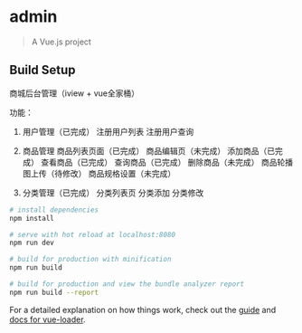 # admin

> A Vue.js project

## Build Setup

商城后台管理（iview + vue全家桶）

功能：
1. 用户管理（已完成）
    注册用户列表
    注册用户查询

2. 商品管理
    商品列表页面（已完成）
    商品编辑页（未完成）
    添加商品（已完成）
    查看商品（已完成）
    查询商品（已完成）
    删除商品（未完成）
    商品轮播图上传（待修改）
    商品规格设置（未完成）

3. 分类管理（已完成）
    分类列表页
    分类添加
    分类修改

``` bash
# install dependencies
npm install

# serve with hot reload at localhost:8080
npm run dev

# build for production with minification
npm run build

# build for production and view the bundle analyzer report
npm run build --report
```

For a detailed explanation on how things work, check out the [guide](http://vuejs-templates.github.io/webpack/) and [docs for vue-loader](http://vuejs.github.io/vue-loader).


